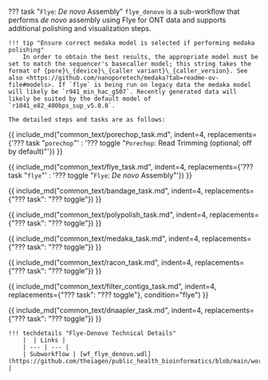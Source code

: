 ??? task "`Flye`: _De novo_ Assembly"
    `flye_denovo` is a sub-workflow that performs _de novo_ assembly using Flye for ONT data and supports additional polishing and visualization steps.

    !!! tip "Ensure correct medaka model is selected if performing medaka polishing"
        In order to obtain the best results, the appropriate model must be set to match the sequencer's basecaller model; this string takes the format of {pore}\_{device}\_{caller variant}\_{caller_version}. See also <https://github.com/nanoporetech/medaka?tab=readme-ov-file#models>. If `flye` is being run on legacy data the medaka model will likely be `r941_min_hac_g507`. Recently generated data will likely be suited by the default model of `r1041_e82_400bps_sup_v5.0.0`.

    The detailed steps and tasks are as follows:

{{ include_md("common_text/porechop_task.md", indent=4, replacements={'??? task "`porechop`"' : '??? toggle "`Porechop`: Read Trimming (optional; off by default)"'}) }}

{{ include_md("common_text/flye_task.md", indent=4, replacements={'??? task "`flye`"' : '??? toggle "`Flye`: _De novo_ Assembly"'}) }}

{{ include_md("common_text/bandage_task.md", indent=4, replacements={"??? task": "??? toggle"}) }}

{{ include_md("common_text/polypolish_task.md", indent=4, replacements={"??? task": "??? toggle"}) }}

{{ include_md("common_text/medaka_task.md", indent=4, replacements={"??? task": "??? toggle"}) }}

{{ include_md("common_text/racon_task.md", indent=4, replacements={"??? task": "??? toggle"}) }}

{{ include_md("common_text/filter_contigs_task.md", indent=4, replacements={"??? task": "??? toggle"}, condition="flye") }}

{{ include_md("common_text/dnaapler_task.md", indent=4, replacements={"??? task": "??? toggle"}) }}

    !!! techdetails "Flye-Denovo Technical Details"
        |  | Links |
        | --- | --- |
        | Subworkflow | [wf_flye_denovo.wdl](https://github.com/theiagen/public_health_bioinformatics/blob/main/workflows/utilities/wf_flye_denovo.wdl) |
